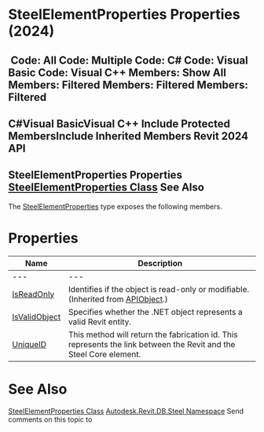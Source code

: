 # SteelElementProperties Properties (2024)

﻿
 Code: All Code: Multiple Code: C# Code: Visual Basic Code: Visual C++  Members: Show All Members: Filtered Members: Filtered Members: Filtered   
---  
C#Visual BasicVisual C++
Include Protected MembersInclude Inherited Members
Revit 2024 API  
---  
SteelElementProperties Properties  
[SteelElementProperties Class](911b649a-d108-14a2-dc09-8e97d489c17d.md "SteelElementProperties Class") See Also  
---  
The [SteelElementProperties](911b649a-d108-14a2-dc09-8e97d489c17d.md "SteelElementProperties Class") type exposes the following members.
# Properties
| Name | Description |
| --- | --- |
| --- | --- | --- |
| [IsReadOnly](d516bcd2-a3fd-a578-58f6-f1add979bd07.md "IsReadOnly Property") | Identifies if the object is read-only or modifiable. (Inherited from [APIObject](beb86ef5-39ad-3f0d-0cd9-0c929387a2bb.md "APIObject Class").) |
| [IsValidObject](3f0f9fcb-72f4-a968-a600-25590fc3b0c6.md "IsValidObject Property") | Specifies whether the .NET object represents a valid Revit entity. |
| [UniqueID](dea64fd4-0ab0-e45b-3814-c1d4c68f22f6.md "UniqueID Property") | This method will return the fabrication id. This represents the link between the Revit and the Steel Core element. |

# See Also
[SteelElementProperties Class](911b649a-d108-14a2-dc09-8e97d489c17d.md "SteelElementProperties Class")
[Autodesk.Revit.DB.Steel Namespace](9b98b590-ace1-9487-a688-8942d90305f1.md "Autodesk.Revit.DB.Steel Namespace")
Send comments on this topic to 